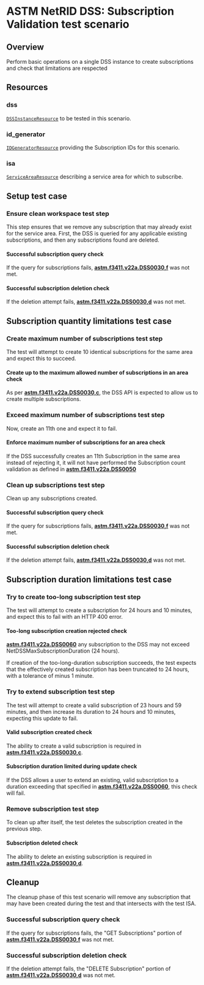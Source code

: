 # ASTM NetRID DSS: Subscription Validation test scenario

## Overview

Perform basic operations on a single DSS instance to create subscriptions and check that limitations are respected

## Resources

### dss

[`DSSInstanceResource`](../../../../../resources/astm/f3411/dss.py) to be tested in this scenario.

### id_generator

[`IDGeneratorResource`](../../../../../resources/interuss/id_generator.py) providing the Subscription IDs for this scenario.

### isa

[`ServiceAreaResource`](../../../../../resources/netrid/service_area.py) describing a service area for which to subscribe.

## Setup test case

### Ensure clean workspace test step

This step ensures that we remove any subscription that may already exist for the service area.  First, the DSS is queried for any applicable existing subscriptions, and then any subscriptions found are deleted.

#### Successful subscription query check

If the query for subscriptions fails, **[astm.f3411.v22a.DSS0030,f](../../../../../requirements/astm/f3411/v22a.md)** was not met.

#### Successful subscription deletion check

If the deletion attempt fails, **[astm.f3411.v22a.DSS0030,d](../../../../../requirements/astm/f3411/v22a.md)** was not met.

## Subscription quantity limitations test case

### Create maximum number of subscriptions test step

The test will attempt to create 10 identical subscriptions for the same area and expect this to succeed.

#### Create up to the maximum allowed number of subscriptions in an area check

As per **[astm.f3411.v22a.DSS0030,c](../../../../../requirements/astm/f3411/v22a.md)**, the DSS API is expected to allow us
to create multiple subscriptions.

### Exceed maximum number of subscriptions test step

Now, create an 11th one and expect it to fail.

#### Enforce maximum number of subscriptions for an area check

If the DSS successfully creates an 11th Subscription in the same area instead of rejecting it,
it will not have performed the Subscription count validation as defined in **[astm.f3411.v22a.DSS0050](../../../../../requirements/astm/f3411/v22a.md)**

### Clean up subscriptions test step

Clean up any subscriptions created.

#### Successful subscription query check

If the query for subscriptions fails, **[astm.f3411.v22a.DSS0030,f](../../../../../requirements/astm/f3411/v22a.md)** was not met.

#### Successful subscription deletion check

If the deletion attempt fails, **[astm.f3411.v22a.DSS0030,d](../../../../../requirements/astm/f3411/v22a.md)** was not met.

## Subscription duration limitations test case

### Try to create too-long subscription test step

The test will attempt to create a subscription for 24 hours and 10 minutes, and expect this to fail with an HTTP 400 error.

#### Too-long subscription creation rejected check

**[astm.f3411.v22a.DSS0060](../../../../../requirements/astm/f3411/v22a.md)** any subscription to the DSS may not exceed NetDSSMaxSubscriptionDuration (24 hours).

If creation of the too-long-duration subscription succeeds, the test expects that the effectively created subscription has been truncated to 24 hours, with a tolerance of minus 1 minute.

### Try to extend subscription test step

The test will attempt to create a valid subscription of 23 hours and 59 minutes, and then increase its duration to 24 hours and 10 minutes,
expecting this update to fail.

#### Valid subscription created check

The ability to create a valid subscription is required in **[astm.f3411.v22a.DSS0030,c](../../../../../requirements/astm/f3411/v22a.md)**.

#### Subscription duration limited during update check

If the DSS allows a user to extend an existing, valid subscription to a duration exceeding that specified in **[astm.f3411.v22a.DSS0060](../../../../../requirements/astm/f3411/v22a.md)**, this check will fail.

### Remove subscription test step

To clean up after itself, the test deletes the subscription created in the previous step.

#### Subscription deleted check

The ability to delete an existing subscription is required in **[astm.f3411.v22a.DSS0030,d](../../../../../requirements/astm/f3411/v22a.md)**.

## Cleanup

The cleanup phase of this test scenario will remove any subscription that may have been created during the test and that intersects with the test ISA.

### Successful subscription query check

If the query for subscriptions fails, the "GET Subscriptions" portion of **[astm.f3411.v22a.DSS0030,f](../../../../../requirements/astm/f3411/v22a.md)** was not met.

### Successful subscription deletion check

If the deletion attempt fails, the "DELETE Subscription" portion of **[astm.f3411.v22a.DSS0030,d](../../../../../requirements/astm/f3411/v22a.md)** was not met.
